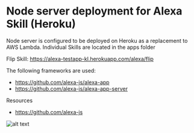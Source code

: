 # Node server deployment for Alexa Skill (Heroku)

Node server is configured to be deployed on Heroku as a replacement to AWS Lambda. Individual Skills are located in the apps folder

Flip Skill: https://alexa-testapp-kl.herokuapp.com/alexa/flip

The following frameworks are used:
* https://github.com/alexa-js/alexa-app
* https://github.com/alexa-js/alexa-app-server

Resources
* https://github.com/alexa-js

![alt text](https://github.com/lynkr/alexa-server-nodejs/blob/master/img/alexa-request.png "alexa-request")